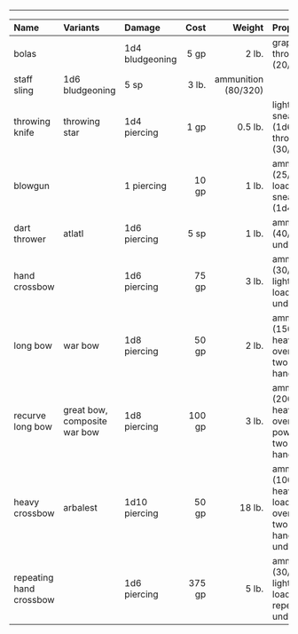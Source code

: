 ___
| Name | Variants | Damage | Cost | Weight | Properties |
|:-|:-|:-|-:|-:|:-|
| bolas | | 1d4 bludgeoning | 5 gp | 2 lb. | grappling, thrown (20/60) |
| staff sling | 1d6 bludgeoning | 5 sp | 3 lb. | ammunition (80/320) |
| throwing knife | throwing star | 1d4 piercing | 1 gp | 0.5 lb. | light, sneaky (1d6), thrown (30/90) |
| blowgun | | 1 piercing | 10 gp | 1 lb. | ammunition (25/100), loading, sneaky (1d4) |
| dart thrower | atlatl | 1d6 piercing | 5 sp | 1 lb. | ammunition (40/120), underwater |
| hand crossbow | | 1d6 piercing | 75 gp | 3 lb. | ammunition (30/120), light, loading, underwater |
| long bow | war bow | 1d8 piercing | 50 gp | 2 lb. | ammunition (150/600), heavy, oversized, two-handed |
| recurve long bow | great bow, composite war bow | 1d8 piercing | 100 gp | 3 lb. | ammunition (200/800), heavy, oversized, powerdraw, two-handed |
| heavy crossbow | arbalest | 1d10 piercing | 50 gp | 18 lb. | ammunition (100/400), heavy, loading, oversized, two-handed, underwater |
| repeating hand crossbow | | 1d6 piercing | 375 gp | 5 lb. | ammunition (30/120), light, loading, repeating, underwater |

